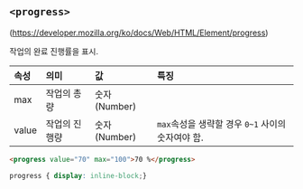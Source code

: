 ## ```<progress>```
(https://developer.mozilla.org/ko/docs/Web/HTML/Element/progress)

작업의 완료 진행률을 표시.

|속성|의미|값|특징|
|:--|:--|:--|:--|
|max|작업의 총량|숫자(Number)||
|value|작업의 진행량|숫자(Number)|```max```속성을 생략할 경우 ```0~1``` 사이의 숫자여야 함.|

```html
<progress value="70" max="100">70 %</progress>
```
```css
progress { display: inline-block;}
```
